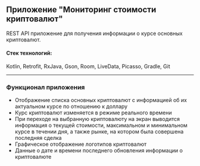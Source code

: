 <h2>Приложение "Мониторинг стоимости криптовалют"</h2>

REST API приложение для получения информации о курсе основных криптовалют.

#### Стек технологий: 
Kotlin, Retrofit, RxJava, Gson, Room, LiveData, Picasso, Gradle, Git

---

<h3>Функционал приложения</h3>

* Отображение списка основных криптовалют с информацией об их актуальном курсе по отношению к доллару
* Курс криптовалют изменяется в режиме реального времени
* При переходе на выбранную криптовалюту на экран выводится информация о текущей стоимости, максимальном и минимальном курсе в течении дня, а также рынке, на котором была совершена последняя сделка
* Графическое отображение логотипов криптовалют
* Данные о дате и времени последнего обновления информации о криптовалюте

